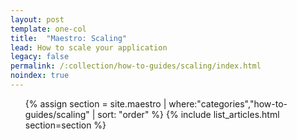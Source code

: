 ```yaml
---
layout: post
template: one-col
title:  "Maestro: Scaling"
lead: How to scale your application
legacy: false
permalink: /:collection/how-to-guides/scaling/index.html
noindex: true
---
```


<div class="Toc Toc--howto">
    <ul>
    {% assign section = site.maestro | where:"categories","how-to-guides/scaling" | sort: "order" %}
    {% include list_articles.html section=section %}
    </ul>
</div><!--/.Toc-->
